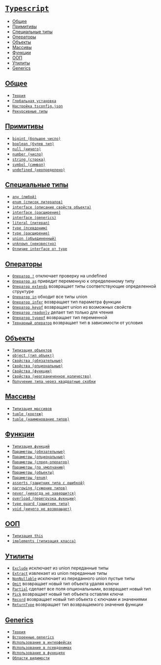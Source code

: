 # [`Typescript`](../index.md)

- [Общее](#общее)
- [Примитивы](#примитивы)
- [Специальные типы](#специальные-типы)
- [Операторы](#операторы)
- [Объекты](#объекты)
- [Массивы](#массивы)
- [Функции](#функции)
- [ООП](#ооп)
- [Утилиты](#утилиты)
- [Generics](#generics)

## [Общее](#typescript)

- [`Теория`](./Общее/Теория.md)
- [`Глобальная установка`](<./Общее/Глобальная установка.md>)
- [`Настройка tsconfig.json`](<./Общее/Настройка tsconfig.json.md>)
- [`Рекурсивные типы`](<./Общее/Рекурсивные типы.md>)

## [Примитивы](#typescript)

- [`bigint (большое число)`](<./Примитивы/bigint (большое число).md>)
- [`boolean (булев тип)`](<./Примитивы/boolean (булев тип).md>)
- [`null (ничего)`](<./Примитивы/null (ничего).md>)
- [`number (число)`](<./Примитивы/number (число).md>)
- [`string (строка)`](<./Примитивы/string (строка).md>)
- [`symbol (символ)`](<./Примитивы/symbol (символ).md>)
- [`undefined (неопределено)`](<./Примитивы/undefined (неопределено).md>)

## [Специальные типы](#typescript)

- [`any (любой)`](<./Специальные типы/any (любой).md>)
- [`enum (список литералов)`](<./Специальные типы/enum (список литералов).md>)
- [`interface (описание свойств объекта)`](<./Специальные типы/interface (описание свойств объекта).md>)
- [`interface (расширение)`](<./Специальные типы/interface (расширение).md>)
- [`interface (generics)`](<./Специальные типы/interface (generics).md>)
- [`literal (литерал)`](<./Специальные типы/literal (литерал).md>)
- [`type (псевдоним)`](<./Специальные типы/type (псевдоним).md>)
- [`type (расширение)`](<./Специальные типы/type (расширение).md>)
- [`union (объединенный)`](<./Специальные типы/union (объединенный).md>)
- [`unknown (неизвестно)`](<./Специальные типы/unknown (неизвестно).md>)
- [`Отличие interface от type`](<./Специальные типы/Отличие interface от type.md>)

## [Операторы](#typescript)

- [`Оператор !`](<./Операторы/Оператор !.md>) отключает проверку на undefined
- [`Оператор as`](<./Операторы/Оператор as.md>) приведит переменную к определенному типу
- [`Оператор extends`](<./Операторы/Оператор extends.md>) возвращает типы соответствующие определенной структуре
- [`Оператор in`](<./Операторы/Оператор in.md>) обходит все типы union
- [`Оператор infer`](<./Операторы/Оператор infer.md>) возвращает тип параметра функции
- [`Оператор keyof`](<./Операторы/Оператор keyof.md>) возвращает union из возможных свойств
- [`Оператор readonly`](<./Операторы/Оператор readonly.md>) делает тип только для чтения
- [`Оператор typeof`](<./Операторы/Оператор typeof.md>) возвращает тип переменной
- [`Тернарный оператор`](<./Операторы/Тернарный оператор.md>) возвращает тип в зависимости от условия

## [Объекты](#typescript)

- [`Типизация объектов`](<./Объекты/Типизация объектов.md>)
- [`object (тип объект)`](<./Объекты/object (тип object).md>)
- [`Свойства (обязательные)`](<./Объекты/Свойства (обязательные).md>)
- [`Свойства (опциональные)`](<./Объекты/Свойства (опциональные).md>)
- [`Свойства (функции)`](<./Объекты/Свойства (функции).md>)
- [`Свойства (неограниченное количество)`](<./Объекты/Свойства (неограниченное количество).md>)
- [`Получение типа через квадратные скобки`](<./Объекты/Получение типа через квадратные скобки.md>)

## [Массивы](#typescript)

- [`Типизация массивов`](<./Массивы/Типизация массивов.md>)
- [`tuple (кортеж)`](<./Массивы/tuple (кортеж).md>)
- [`tuple (наименование типов)`](<./Массивы/tuple (наименование типов).md>)

## [Функции](#typescript)

- [`Типизация функций`](<./Функции/Типизация функций.md>)
- [`Параметры (обязательные)`](<./Функции/Параметры (обязательные).md>)
- [`Параметры (опциональные)`](<./Функции/Параметры (опциональные).md>)
- [`Параметры (спред-оператор)`](<./Функции/Параметры (спред-оператор).md>)
- [`Параметры (по умолчанию)`](<./Функции/Параметры (по умолчанию).md>)
- [`Параметры (объекты)`](<./Функции/Параметры (объекты).md>)
- [`Параметры (enum)`](<./Функции/Параметры (enum).md>)
- [`asserts (защитник типа с ошибкой)`](<./Функции/asserts (защитник типа с ошибкой).md>)
- [`narrowing (сужение типов)`](<./Функции/narrowing (сужение типов).md>)
- [`never (никогда не завершится)`](<./Функции/never (никогда не завершится).md>)
- [`overload (перегрузка фукнции)`](<./Функции/overload (перегрузка фукнции).md>)
- [`type guard (защитник типа)`](<./Функции/type guard (защитник типа).md>)
- [`void (ничего не возвращает)`](<./Функции/void (ничего не возвращает).md>)

## [ООП](#typescript)

- [`Типизация this`](<./ООП/Типизация this.md>)
- [`implements (типизация класса)`](<./ООП/implements (типизация класса).md>)

## [Утилиты](#typescript)

- [`Exclude`](./Утилиты/Exclude.md) исключает из union переданные типы
- [`Extract`](./Утилиты/Extract.md) извлекает из union переданные типы
- [`NonNullable`](./Утилиты/NonNullable.md) исключает из переданного union пустые типы
- [`Omit`](./Утилиты/Omit.md) возвращает новый тип объекта удаляя ключи
- [`Partial`](./Утилиты/Partial.md) сделает все поля опциональными, возвращает новый тип
- [`Pick`](./Утилиты/Pick.md) возвращает новый тип объекта оставляя ключи
- [`Record`](./Утилиты/Record.md) возвращает новый тип объекта с ключами и значениями
- [`ReturnType`](./Утилиты/ReturnType.md) возвращает тип возвращаемого значения функции

## [Generics](#typescript)

- [`Теория`](./Generics/Теория.md)
- [`Встроенные generics`](<./Generics/Встроенные generics.md>)
- [`Использование в интерфейсах`](<./Generics/Использование в интерфейсах.md>)
- [`Использование в псевдонимах`](<./Generics/Использование в псевдонимах.md>)
- [`Использование в функциях`](<./Generics/Использование в функциях.md>)
- [`Области видимости`](<./Generics/Области видимости.md>)
